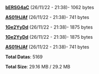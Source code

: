 [**bERSG4aC**](/data/bERSG4aC.txt) (26/11/22 - 21:38)- 1062 bytes

[**AS01HJAf**](/data/AS01HJAf.txt) (26/11/22 - 21:38)- 741 bytes

[**1Ge2YyDd**](/data/1Ge2YyDd.txt) (26/11/22 - 21:38)- 1875 bytes

[**1Ge2YyDd**](/data/1Ge2YyDd.txt) (26/11/22 - 21:38)- 1875 bytes

[**AS01HJAf**](/data/AS01HJAf.txt) (26/11/22 - 21:38)- 741 bytes

**Total Datas**: 5169

**Total Size**: 29.16 MB / 29.2 MB